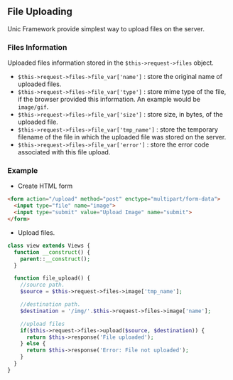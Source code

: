 ## File Uploading

  Unic Framework provide simplest way to upload files on the server.

### Files Information

  Uploaded files information stored in the `$this->request->files` object.

  - `$this->request->files->file_var['name']` : store the original name of uploaded files.
  - `$this->request->files->file_var['type']` : store mime type of the file, if the browser provided this information. An example would be `image/gif`.
  - `$this->request->files->file_var['size']` : store size, in bytes, of the uploaded file.
  - `$this->request->files->file_var['tmp_name']` : store the temporary filename of the file in which the uploaded file was stored on the server.
  - `$this->request->files->file_var['error']` : store the error code associated with this file upload.

### Example

  - Create HTML form

```html
<form action="/upload" method="post" enctype="multipart/form-data">
  <input type="file" name="image">
  <input type="submit" value="Upload Image" name="submit">
</form>
```
  - Upload files.

```php
class view extends Views {
  function __construct() {
    parent::__construct();
  }

  function file_upload() {
    //source path.
    $source = $this->request->files->image['tmp_name'];

    //destination path.
    $destination = '/img/'.$this->request->files->image['name'];

    //upload files
    if($this->request->files->upload($source, $destination)) {
      return $this->response('File uploaded');
    } else {
      return $this->response('Error: File not uploaded');
    }
  }
}
```

